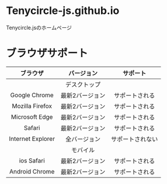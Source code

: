 # Tenycircle-js.github.io
Tenycircle.jsのホームページ
# ブラウザサポート
|ブラウザ|バージョン|サポート|
|:--:|:--:|:--:|
||デスクトップ|
|Google Chrome|最新2バージョン|サポートされる|
|Mozilla Firefox|最新2バージョン|サポートされる|
|Microsoft Edge|最新2バージョン|サポートされる|
|Safari|最新2バージョン|サポートされる|
|Internet Explorer|全バージョン|サポートされない|
||モバイル|
|ios Safari|最新2バージョン|サポートされる|
|Android Chrome|最新2バージョン|サポートされる
